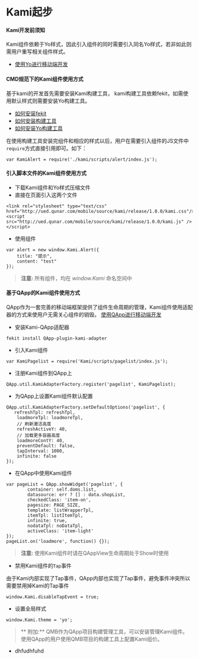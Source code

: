 # Kami起步

#### Kami开发前须知

Kami组件依赖于Yo样式，因此引入组件的同时需要引入同名Yo样式，若非如此则需用户重写相关组件样式。

+ [使用Yo进行移动端开发](http://ued.qunar.com/mobile/yo/doc/)


#### CMD规范下的Kami组件使用方式

基于kami的开发首先需要安装Kami构建工具， kami构建工具依赖fekit，如需使用默认样式则需要安装Yo构建工具。

+ [如何安装fekit](http://wiki.corp.qunar.com/pages/viewpage.action?pageId=42273573)
+ [如何安装构建工具](tool.html)
+ [如何安装Yo构建工具](http://ued.qunar.com/mobile/yo/doc/)

在使用构建工具安装完组件和相应的样式以后，用户在需要引入组件的JS文件中`require`方式直接引用即可。如下：

```
var KamiAlert = require('./kami/scripts/alert/index.js');

```

#### 引入脚本文件的Kami组件使用方式

+  下载Kami组件和Yo样式压缩文件
+  直接在页面引入这两个文件


```
<link rel="stylesheet" type="text/css" href="http://ued.qunar.com/mobile/source/kami/release/1.0.0/kami.css"/>
<script src="http://ued.qunar.com/mobile/source/kami/release/1.0.0/kami.js" /></script>
```

+ 使用组件


```
var alert = new window.Kami.Alert({
    title: "提示",
    content: "test"
});
```
> **注意:**
> 所有组件，均在 *window.Kami* 命名空间中

#### 基于QApp的Kami组件使用方式

QApp作为一套完善的移动端框架提供了组件生命周期的管理，Kami组件使用适配器的方式来使用户无需关心组件的销毁。
 [使用QApp进行移动端开发](http://ued.qunar.com/mobile/qapp/doc/)


+ 安装Kami-QApp适配器

```
fekit install QApp-plugin-kami-adapter
```

+ 引入Kami组件

```
var KamiPagelist = require('Kami/scripts/pagelist/index.js');
```

+ 注册Kami组件到QApp上

```
QApp.util.KamiAdapterFactory.register('pagelist', KamiPagelist);
```

+ 为QApp上设置Kami组件默认配置

```
QApp.util.KamiAdapterFactory.setDefaultOptions('pagelist', { 
   refreshTpl: refreshTpl,
    loadmoreTpl: loadmoreTpl,
    // 刷新激活高度
    refreshActiveY: 40,
    // 加载更多容器高度
    loadmoreContY: 40,
    preventDefault: false,
    tapInterval: 1000,
    infinite: false
});
```

+ 在QApp中使用Kami组件


```
var pageList = QApp.showWidget('pagelist', {
        container: self.doms.list,
        datasource: err ? [] : data.shopList,
        checkedClass: 'item-on',
        pagesize: PAGE_SIZE,
        template: listWrapperTpl,
        itemTpl: listItemTpl,
        infinite: true,
        nodataTpl: noDataTpl,
        activeClass: 'item-light'
});
pageList.on('loadmore', function() {});
```

> **注意:**
> 使用Kami组件时请在QAppView生命周期处于Show时使用


+ 禁用Kami组件的`Tap`事件


由于Kami内部实现了Tap事件，QApp内部也实现了Tap事件，避免事件冲突所以需要禁用掉Kami的Tap事件


```
window.Kami.disableTapEvent = true;
```

+ 设置全局样式


```
window.Kami.theme = 'yo';
```


>** 附加:**
>QMB作为QApp项目构建管理工具，可以安装管理Kami组件。使用QApp的用户使用QMB项目的构建工具上配置Kami组价。

+ dhfudhfuhd